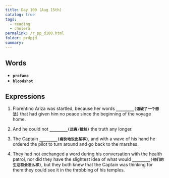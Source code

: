 ```yaml
---
title: Day 100 (Aug 15th)
catalog: true
tags: 
  - reading
  - cholera
permalink: /r_pp_d100.html
folder: prdpjd
summary: 
---
```


## Words

-   <b data-toggle="tooltip" data-original-title="{{site.data.glossary.profane}}">`profane`</b>
-   <b data-toggle="tooltip" data-original-title="{{site.data.glossary.bloodshot}}">`bloodshot`</b>



## Expressions

1.  Florentino Ariza was startled, because her words <b data-toggle="tooltip" data-original-title="{{site.data.answers.100_a}}">`________(道破了一个想法)`</b> that had given him no peace since the beginning of the voyage home.

2.  And he could not <b data-toggle="tooltip" data-original-title="{{site.data.answers.100_b}}">`________(远离/抵制)`</b> the truth any longer.

3.  The Captain <b data-toggle="tooltip" data-original-title="{{site.data.answers.100_c}}">`________(痛快地说出某事)`</b>, and with a wave of his hand he ordered the pilot to turn around and go back to the marshes.

4.  They had not exchanged a word during his conversation with the health patrol, nor did they have the slightest idea of what would <b data-toggle="tooltip" data-original-title="{{site.data.answers.100_d}}">`________(他们的生活将会怎么样)`</b>, but they both knew that the Captain was thinking for them:they could see it in the throbbing of his temples.